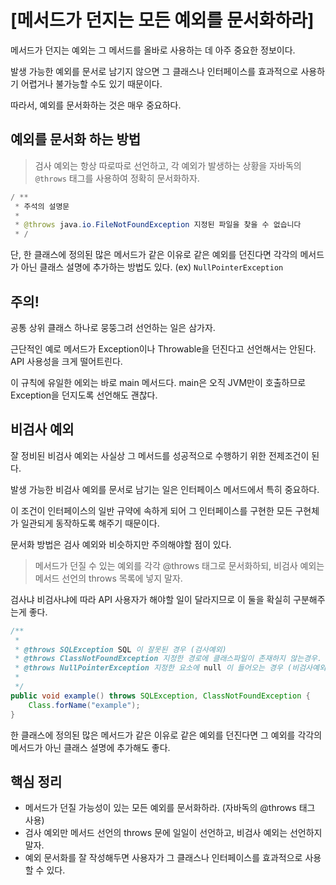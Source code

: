 # [메서드가 던지는 모든 예외를 문서화하라]

메서드가 던지는 예외는 그 메서드를 올바로 사용하는 데 아주 중요한 정보이다. 

발생 가능한 예외를 문서로 남기지 않으면 그 클래스나 인터페이스를 효과적으로 사용하기 어렵거나 불가능할 수도 있기 때문이다. 

따라서, 예외를 문서화하는 것은 매우 중요하다.


## 예외를 문서화 하는 방법

> 검사 예외는 항상 따로따로 선언하고, 각 예외가 발생하는 상황을 자바독의 `@throws` 태그를 사용하여 정확히 문서화하자.

```java
/ **
 * 주석의 설명문
 * 
 * @throws java.io.FileNotFoundException 지정된 파일을 찾을 수 없습니다
 * /

```

단, 한 클래스에 정의된 많은 메서드가 같은 이유로 같은 예외를 던진다면 각각의 메서드가 아닌 클래스 설명에 추가하는 방법도 있다. (ex) `NullPointerException`


## 주의!

공통 상위 클래스 하나로 뭉뚱그려 선언하는 일은 삼가자.

근단적인 예로 메서드가 Exception이나 Throwable을 던진다고 선언해서는 안된다. API 사용성을 크게 떨어트린다.

이 규칙에 유일한 에외는 바로 main 메서드다. main은 오직 JVM만이 호출하므로 Exception을 던지도록 선언해도 괜찮다.


## 비검사 예외
잘 정비된 비검사 예외는 사실상 그 메서드를 성공적으로 수행하기 위한 전제조건이 된다.

발생 가능한 비검사 예외를 문서로 남기는 일은 인터페이스 메서드에서 특히 중요하다.

이 조건이 인터페이스의 일반 규약에 속하게 되어 그 인터페이스를 구현한 모든 구현체가 일관되게 동작하도록 해주기 때문이다.

문서화 방법은 검사 예외와 비슷하지만 주의해야할 점이 있다.

> 메서드가 던질 수 있는 예외를 각각 @throws 태그로 문서화하되, 비검사 예외는 메서드 선언의 throws 목록에 넣지 말자.

검사냐 비검사냐에 따라 API 사용자가 해야할 일이 달라지므로 이 둘을 확실히 구분해주는게 좋다.

```java
/**
 *
 * @throws SQLException SQL 이 잘못된 경우 (검사예외)
 * @throws ClassNotFoundException 지정한 경로에 클래스파일이 존재하지 않는경우. (검사예외)
 * @throws NullPointerException 지정한 요소에 null 이 들어오는 경우 (비검사예외)
 *
 */
public void example() throws SQLException, ClassNotFoundException {
    Class.forName("example");
}
```

한 클래스에 정의된 많은 메서드가 같은 이유로 같은 예외를 던진다면 그 예외를 각각의 메서드가 아닌 클래스 설명에 추가해도 좋다.

## 핵심 정리
- 메서드가 던질 가능성이 있는 모든 예외를 문서화하라. (자바독의 @throws 태그 사용)
- 검사 예외만 메서드 선언의 throws 문에 일일이 선언하고, 비검사 예외는 선언하지 말자.
- 예외 문서화를 잘 작성해두면 사용자가 그 클래스나 인터페이스를 효과적으로 사용할 수 있다.